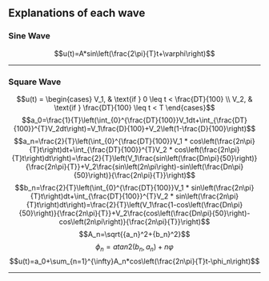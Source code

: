 ## Explanations of each wave
### Sine Wave
$$u(t)=A*sin\left(\frac{2\pi}{T}t+\varphi\right)$$

---

### Square Wave
$$u(t) = \begin{cases} 
      V_1, & \text{if } 0 \leq t < \frac{DT}{100} \\
      V_2, & \text{if } \frac{DT}{100} \leq t < T 
   \end{cases}$$
$$a_0=\frac{1}{T}\left(\int_{0}^{\frac{DT}{100}}V_1dt+\int_{\frac{DT}{100}}^{T}V_2dt\right)=V_1\frac{D}{100}+V_2\left(1-\frac{D}{100}\right)$$
$$a_n=\frac{2}{T}\left(\int_{0}^{\frac{DT}{100}}V_1 * cos\left(\frac{2n\pi}{T}t\right)dt+\int_{\frac{DT}{100}}^{T}V_2 * cos\left(\frac{2n\pi}{T}t\right)dt\right)=\frac{2}{T}\left(V_1\frac{sin\left(\frac{Dn\pi}{50}\right)}{\frac{2n\pi}{T}}+V_2\frac{sin\left(2n\pi\right)-sin\left(\frac{Dn\pi}{50}\right)}{\frac{2n\pi}{T}}\right)$$
$$b_n=\frac{2}{T}\left(\int_{0}^{\frac{DT}{100}}V_1 * sin\left(\frac{2n\pi}{T}t\right)dt+\int_{\frac{DT}{100}}^{T}V_2 * sin\left(\frac{2n\pi}{T}t\right)dt\right)=\frac{2}{T}\left(V_1\frac{1-cos\left(\frac{Dn\pi}{50}\right)}{\frac{2n\pi}{T}}+V_2\frac{cos\left(\frac{Dn\pi}{50}\right)-cos\left(2n\pi\right)}{\frac{2n\pi}{T}}\right)$$
$$A_n=\sqrt{{a_n}^2+{b_n}^2}$$
$$\phi_n=atan2(b_n, a_n)+n\varphi$$
$$u(t)=a_0+\sum_{n=1}^{\infty}A_n*cos\left(\frac{2n\pi}{T}t-\phi_n\right)$$

---
